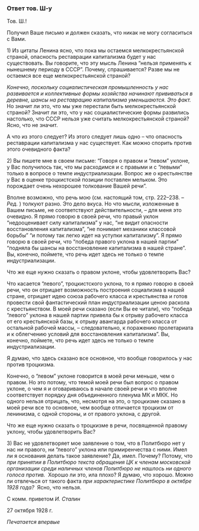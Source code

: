 ### Ответ тов. Ш‑у

Тов. Ш.!

Получил Ваше письмо и должен сказать, что никак не могу согласиться с Вами.

1) Из цитаты Ленина ясно, что пока мы остаемся мелкокрестьянской страной, опасность реставрации капитализма будет у нас существовать. Вы говорите, что эту мысль Ленина “нельзя применять к нынешнему периоду в СССР”. Почему, спрашивается? Разве мы не остаемся все еще мелкокрестьянской страной?

_Конечно, поскольку социалистическая промышленность у нас развивается и коллективные формы хозяйства начинают прививаться в деревне, шансы на реставрацию капитализма уменьшаются. Это факт._  Но значит ли это, что мы уже перестали быть мелкокрестьянской страной? Значит ли это, что у нас социалистические формы развились настолько, что СССР нельзя уже считать мелкокрестьянской страной? Ясно, что не значит.

А что из этого следует? Из этого следует лишь одно – что опасность реставрации капитализма у нас существует. Как можно спорить против этого очевидного факта?

2) Вы пишете мне в своем письме: “Говоря о правом и “левом” уклоне, у Вас получилось так, что мы расходимся и с правыми и с “левыми” только в вопросе о темпе индустриализации. Вопрос же о крестьянстве у Вас в оценке троцкистской позиции поставлен мельком. Это порождает очень нехорошее толкование Вашей речи”.

Вполне возможно, что речь мою (см. настоящий том, стр. 222–238. – _Ред._ ) толкуют разно. Это дело вкуса. Но что мысли, изложенные в Вашем письме, не соответствуют действительности, – для меня это очевидно. Я прямо говорю в своей речи, что правый уклон “недооценивает силу капитализма” у нас, “не видит опасности восстановления капитализма”, “не понимает механики классовой борьбы” “и потому так легко идет на уступки капитализму”. Я прямо говорю в своей речи, что “победа правого уклона в нашей партии” “подняла бы шансы на восстановление капитализма в нашей стране”. Вы, конечно, поймете, что речь идет здесь не только о темпе индустриализации.

Что же еще нужно сказать о правом уклоне, чтобы удовлетворить Вас?

Что касается “левого”, троцкистского уклона, то я прямо говорю в своей речи, что он отрицает возможность построения социализма в нашей стране, отрицает идею союза рабочего класса и крестьянства и готов провести свой фантастический план индустриализации ценою раскола с крестьянством. В моей речи сказано (если Вы ее читали), что “победа “левого” уклона в нашей партии привела бы к отрыву рабочего класса от его крестьянской базы, к отрыву авангарда рабочего класса от остальной рабочей массы, – следовательно, к поражению пролетариата и к облегчению условий для восстановления капитализма”. Вы, конечно, поймете, что речь идет здесь не только о темпе индустриализации.

Я думаю, что здесь сказано все основное, что вообще говорилось у нас против троцкизма.

Конечно, о “левом” уклоне говорится в моей речи меньше, чем о правом. Но это потому, что темой моей речи был вопрос о правом уклоне, о чем я и оговариваюсь в начале своей речи и что вполне соответствует порядку дня объединенного пленума МК и МКК. Но одного нельзя отрицать, что, несмотря на это, о троцкизме сказано в моей речи все то основное, чем вообще отличается троцкизм от ленинизма, с одной стороны, и от правого уклона, с другой.

Что же еще нужно сказать о троцкизме в речи, посвященной правому уклону, чтобы удовлетворить Вас?

3) Вас не удовлетворяет мое заявление о том, что в Политбюро нет у нас ни правого, ни “левого” уклона или примиренчества с ними. Имел ли я основания делать такое заявление? Да, имел. Почему? Потому, что _при принятии в Политбюро текста обращения ЦК к членам московской организации среди наличных членов Политбюро не нашлось ни одного голоса против._  Хорошо ли это, ила плохо? Я думаю, что хорошо. Можно ли отвлечься от такого факта _при характеристике Политбюро в октябре 1928 года?_  Ясно, что нельзя.

С комм. приветом _И. Сталин_

27 октября 1928 г.

_Печатается впервые_